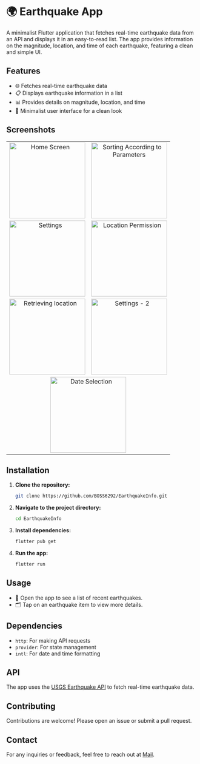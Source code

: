 # 🌍 Earthquake App

A minimalist Flutter application that fetches real-time earthquake data from an API and displays it in an easy-to-read list. The app provides information on the magnitude, location, and time of each earthquake, featuring a clean and simple UI.

## Features

- 🌐 Fetches real-time earthquake data
- 📋 Displays earthquake information in a list
- 📊 Provides details on magnitude, location, and time
- 🧼 Minimalist user interface for a clean look

## Screenshots

<table>
  <tr>
    <td align="center">
      <img src="https://github.com/BOSS6292/EarthquakeInfo/assets/97422476/804b17d3-da04-4f38-957b-62a7b944bd18" alt="Home Screen" width="200">
    </td>
    <td align="center">
      <img src="https://github.com/BOSS6292/EarthquakeInfo/assets/97422476/3c753332-7759-4cab-ba71-666b354f4689" alt="Sorting According to Parameters" width="200">
    </td>
  </tr>
  <tr>
    <td align="center">
      <img src="https://github.com/BOSS6292/EarthquakeInfo/assets/97422476/6d81d007-5b36-443a-acf1-c937d7bf2330" alt="Settings" width="200">
    </td>
    <td align="center">
      <img src="https://github.com/BOSS6292/EarthquakeInfo/assets/97422476/f4669a31-0bf4-4ac9-aaa5-51d40b55b79e" alt="Location Permission"" width="200">
    </td>
  </tr>
  <tr>
    <td align="center">
      <img src="https://github.com/BOSS6292/EarthquakeInfo/assets/97422476/7d636f57-bc83-4b4e-b2dd-876b9b0015dd" alt="Retrieving location
" width="200">
    </td>
    <td align="center">
      <img src="https://github.com/BOSS6292/EarthquakeInfo/assets/97422476/f4eeab02-32a1-45c7-8755-238c8b5fdd67" alt="Settings - 2" width="200">
    </td>
  </tr>
  <tr>
    <td align="center" colspan="2">
      <img src="https://github.com/BOSS6292/EarthquakeInfo/assets/97422476/52b0458c-56b0-4dfb-b736-9f5cd9980836" alt="Date Selection" width="200">
    </td>
  </tr>
</table>

## Installation

1. **Clone the repository:**
    ```bash
    git clone https://github.com/BOSS6292/EarthquakeInfo.git
    ```
2. **Navigate to the project directory:**
    ```bash
    cd EarthquakeInfo
    ```
3. **Install dependencies:**
    ```bash
    flutter pub get
    ```
4. **Run the app:**
    ```bash
    flutter run
    ```

## Usage

- 📱 Open the app to see a list of recent earthquakes.
- 🗂️ Tap on an earthquake item to view more details.

## Dependencies

- `http`: For making API requests
- `provider`: For state management
- `intl`: For date and time formatting

## API

The app uses the [USGS Earthquake API](https://earthquake.usgs.gov/fdsnws/event/1/) to fetch real-time earthquake data.

## Contributing

Contributions are welcome! Please open an issue or submit a pull request.

## Contact

For any inquiries or feedback, feel free to reach out at [Mail](mailto:tejas.bomble@icloud.com).
